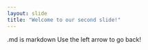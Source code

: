 ```yaml
---
layout: slide
title: "Welcome to our second slide!"
---
```

.md is markdown
Use the left arrow to go back!
